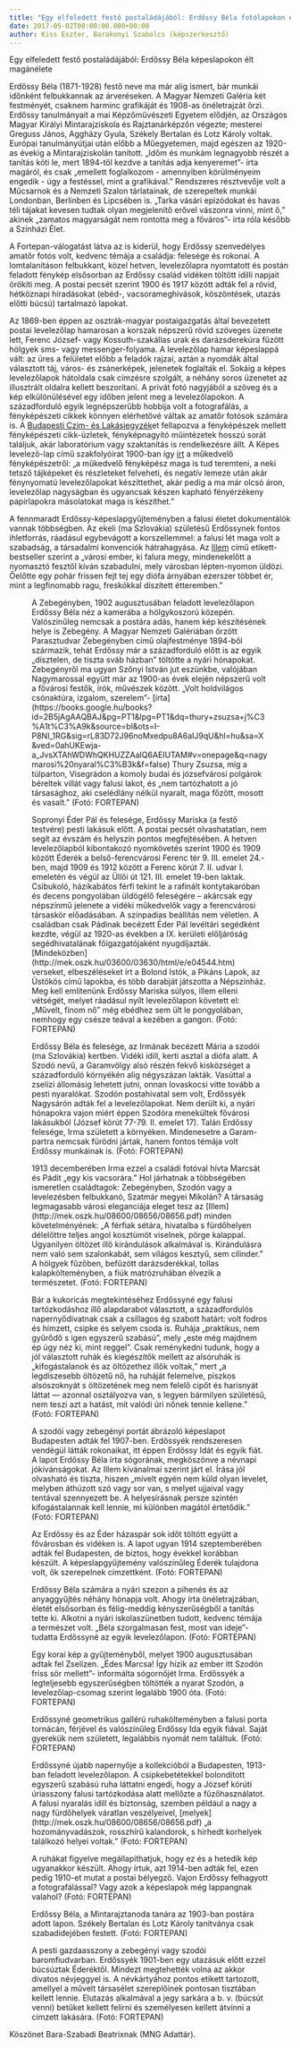 ```yaml
---
title: "Egy elfeledett festő postaládájából: Erdőssy Béla fotólapokon élt magánélete"
date: 2017-05-02T00:00:00.000+00:00
author: Kiss Eszter, Barakonyi Szabolcs (képszerkesztő)
---
```


Egy elfeledett festő postaládájából: Erdőssy Béla képeslapokon élt magánélete

Erdőssy Béla (1871-1928) festő neve ma már alig ismert, bár munkái időnként felbukkannak az árveréseken. A Magyar Nemzeti Galéria két festményét, csaknem harminc grafikáját és 1908-as önéletrajzát őrzi. Erdőssy tanulmányait a mai Képzőművészeti Egyetem elődjén, az Országos Magyar Királyi Mintarajziskola és Rajztanárképzőn végezte; mesterei Greguss János, Aggházy Gyula, Székely Bertalan és Lotz Károly voltak. Európai tanulmányútjai után előbb a Műegyetemen, majd egészen az 1920-as évekig a Mintarajziskolán tanított. „Időm és munkám legnagyobb részét a tanítás köti le, mert 1894-től kezdve a tanítás adja kenyeremet”- írta magáról, és csak „emellett foglalkozom - amennyiben körülményeim engedik - úgy a festéssel, mint a grafikával.” Rendszeres résztvevője volt a Műcsarnok és a Nemzeti Szalon tárlatainak, de szerepeltek munkái Londonban, Berlinben és Lipcsében is. „Tarka vásári epizódokat és havas téli tájakat kevesen tudtak olyan megjelenítő erővel vászonra vinni, mint ő,” akinek „zamatos magyarságát nem rontotta meg a főváros”- írta róla később a Színházi Élet.

A Fortepan-válogatást látva az is kiderül, hogy Erdőssy szenvedélyes amatőr fotós volt, kedvenc témája a családja: felesége és rokonai. A lomtalanításon felbukkant, közel hetven, levelezőlapra nyomtatott és postán feladott fénykép elsősorban az Erdőssy család vidéken töltött idilli napjait örökíti meg. A postai pecsét szerint 1900 és 1917 között adták fel a rövid, hétköznapi híradásokat (ebéd-, vacsorameghívások, köszöntések, utazás előtti búcsú) tartalmazó lapokat.

Az 1869-ben éppen az osztrák-magyar postaigazgatás által bevezetett postai levelezőlap hamarosan a korszak népszerű rövid szöveges üzenete lett, Ferenc József- vagy Kossuth-szakállas urak és darázsderekúra fűzött hölgyek sms- vagy messenger-folyama. A levelezőlap hamar képeslappá vált: az üres a felületet előbb a feladók rajzai, aztán a nyomdák által választott táj, város- és zsánerképek, jelenetek foglalták el. Sokáig a képes levelezőlapok hátoldala csak címzésre szolgált, a néhány soros üzenetet az illusztrált oldalra kellett beszorítani. A privát fotó nagyjából a szöveg és a kép elkülönülésével egy időben jelent meg a levelezőlapokon. A századforduló egyik legnépszerűbb hobbija volt a fotografálás, a fényképészeti cikkek könnyen elérhetővé váltak az amatőr fotósok számára is. A [Budapesti Czim- és Lakásjegyzék](https://library.hungaricana.hu/hu/collection/fszek_budapesti_czim_es_lakasjegyzek/)et fellapozva a fényképészek mellett fényképészeti cikk-üzletek, fényképnagyító műintézetek hosszú sorát találjuk, akár laboratórium vagy szaktanítás is rendelkezésre állt. A Képes levelező-lap című szakfolyóirat 1900-ban így [írt](https://meselokepeslapok.wordpress.com/szakirodalom-2/fenykepes-lapok/) a műkedvelő fényképészetről: „a műkedvelő fényképész maga is tud teremteni, a neki tetsző tájképeket és részleteket felveheti, és negatív lemeze után akár fénynyomatú levelezőlapokat készíttethet, akár pedig a ma már olcsó áron, levelezőlap nagyságban és ugyancsak készen kapható fényérzékeny papírlapokra másolatokat maga is készíthet.”

A fennmaradt Erdőssy-képeslapgyűjteményben a falusi életet dokumentálók vannak többségben. Az ekeli (ma Szlovákia) születésű Erdőssynek fontos ihletforrás, ráadásul egybevágott a korszellemmel: a falusi lét maga volt a szabadság, a társadalmi konvenciók hátrahagyása. Az [Illem](http://epa.oszk.hu/00000/00003/00033/borbiro.html) című etikett-bestseller szerint a „városi ember, ki falura megy, mindenekelőtt a nyomasztó fesztől kíván szabadulni, mely városban lépten-nyomon üldözi. Őelőtte egy pohár frissen fejt tej egy diófa árnyában ezerszer többet ér, mint a legfinomabb ragu, freskókkal díszített étteremben.”

<figure>
<img src="/images/16330789_ec915283982c90c0345e932556bab5bc_wm.jpg" alt="" />
<figcaption>A Zebegényben, 1902 augusztusában feladott levelezőlapon Erdőssy Béla néz a kamerába a hölgykoszorú közepén. Valószínűleg nemcsak a postára adás, hanem kép készítésének helye is Zebegény. A Magyar Nemzeti Galériában őrzött Parasztudvar Zebegényben című olajfestménye 1894-ből származik, tehát Erdőssy már a századforduló előtt is az egyik „dísztelen, de tiszta sváb házban” töltötte a nyári hónapokat. Zebegényről ma ugyan Szőnyi István jut eszünkbe, valójában Nagymarossal együtt már az 1900-as évek elején népszerű volt a fővárosi festők, írók, művészek között. „Volt holdvilágos csónaktúra, izgalom, szerelem”- [írta](https://books.google.hu/books?id=2B5jAgAAQBAJ&pg=PT1&lpg=PT1&dq=thury+zsuzsa+j%C3%A1t%C3%A9k&source=bl&ots=I-P8NI_1RG&sig=rL83D72J96noMxedpu8A6aIJ9qU&hl=hu&sa=X&ved=0ahUKEwja-a_JvsXTAhWDWhQKHUZZAaIQ6AEIUTAM#v=onepage&q=nagymarosi%20nyaral%C3%B3k&f=false) Thury Zsuzsa, míg a túlparton, Visegrádon a komoly budai és józsefvárosi polgárok béreltek villát vagy falusi lakot, és „nem tartózhatott a jó társasághoz, aki cselédlány nélkül nyaralt, maga főzött, mosott és vasalt.” (Fotó: FORTEPAN)</figcaption>
</figure>

<figure>
<img src="/images/16330787_88efa5e5cbd4a6147b21373558f17051_wm.jpg" alt="" />
<figcaption>Sopronyi Éder Pál és felesége, Erdőssy Mariska (a festő testvére) pesti lakásuk előtt. A postai pecsét olvashatatlan, nem segít az évszám és helyszín pontos megfejtésében. A hetven levelezőlapból kibontakozó nyomkövetés szerint 1900 és 1909 között Éderék a belső-ferencvárosi Ferenc tér 9. III. emelet 24.-ben, majd 1909 és 1912 között a Ferenc körút 7. II. udvar I. emeletén és végül az Üllői út 121. III. emelet 19-ben laktak. Csibukoló, házikabátos férfi tekint le a rafinált kontytakaróban és decens pongyolában üldögélő feleségére – akárcsak egy népszínmű jelenete a vidéki műkedvelők vagy a ferencvárosi társaskör előadásában. A színpadias beállítás nem véletlen. A családban csak Pádinak becézett Éder Pál levéltári segédként kezdte, végül az 1920-as években a IX. kerületi előljáróság segédhivatalának főigazgatójaként nyugdíjazták. [Mindeközben](http://mek.oszk.hu/03600/03630/html/e/e04544.htm) verseket, elbeszéléseket írt a Bolond Istók, a Pikáns Lapok, az Üstökös című lapokba, és több darabját játszotta a Népszínház. Meg kell említenünk Erdőssy Mariska súlyos, illem elleni vétségét, melyet ráadásul nyílt levelezőlapon követett el: „Művelt, finom nő” még ebédhez sem ült le pongyolában, nemhogy egy csésze teával a kezében a gangon. (Fotó: FORTEPAN)</figcaption>
</figure>

<figure>
<img src="/images/16330785_8734d42660085ccec88365088f73eacc_wm.jpg" alt="" />
<figcaption>Erdőssy Béla és felesége, az Irmának becézett Mária a szodói (ma Szlovákia) kertben. Vidéki idill, kerti asztal a diófa alatt. A Szodó nevű, a Garamvölgy alsó részén fekvő kisközséget a századforduló környékén alig négyszázan lakták. Vasúttal a zselízi állomásig lehetett jutni, onnan lovaskocsi vitte tovább a pesti nyaralókat. Szodón postahivatal sem volt, Erdőssyék Nagysárón adták fel a levelezőlapokat. Nem derült ki, a nyári hónapokra vajon miért éppen Szodóra menekültek fővárosi lakásukból (József körút 77-79. II. emelet 17). Talán Erdőssy felesége, Irma született a környéken. Mindenesetre a Garam-partra nemcsak fürödni jártak, hanem fontos témája volt Erdőssy munkáinak is. (Fotó: FORTEPAN)</figcaption>
</figure>

<figure>
<img src="/images/16330783_611f0af3951b7e3763a5db786f4061bc_wm.jpg" alt="" />
<figcaption>1913 decemberében Irma ezzel a családi fotóval hívta Marcsát és Pádit „egy kis vacsorára.” Hol járhatnak a többségében ismeretlen családtagok: Zebegényben, Szodón vagy a levelezésben felbukkanó, Szatmár megyei Mikolán? A társaság legmagasabb városi eleganciája eleget tesz az [Illem](http://mek.oszk.hu/08600/08656/08656.pdf) minden követelményének: „A férfiak sétára, hivatalba s fürdőhelyen délelőttre teljes angol kosztümöt viselnek, pörge kalappal. Ugyanilyen öltözet illő kirándulások alkalmával is. Kirándulásra nem való sem szalonkabát, sem világos kesztyű, sem cilinder.” A hölgyek fűzőben, befűzött darázsderékkal, tollas kalapkölteményben, a fiúk matrózruhában élvezik a természetet. (Fotó: FORTEPAN)</figcaption>
</figure>

<figure>
<img src="/images/16330781_1a6fc03a0b5b96160ace88af80efe972_wm.jpg" alt="" />
<figcaption>Bár a kukoricás megtekintéséhez Erdőssyné egy falusi tartózkodáshoz illő alapdarabot választott, a századfordulós napernyődivatnak csak a csillagos ég szabott határt: volt fodros és hímzett, csipke és selyem csoda is. Ruhája „praktikus, nem gyűrődő s igen egyszerű szabású”, mely „este még majdnem ép úgy néz ki, mint reggel”. Csak reménykedni tudunk, hogy a jól választott ruhák és kiegészítők mellett az alsóruhák is „kifogástalanok és az öltözethez illők voltak,” mert „a legdíszesebb öltözetű nő, ha ruháját felemelve, piszkos alsószoknyát s öltözetének meg nem felelő cipőt és harisnyát láttat — azonnal osztályozva van, s legyen bármilyen születésű, nem teszi azt a hatást, mit valódi úri nőnek tennie kellene.” (Fotó: FORTEPAN)</figcaption>
</figure>

<figure>
<img src="/images/16330779_d80b6b59e3eb9852359fbc5afe39c153_wm.jpg" alt="" />
<figcaption>A szodói vagy zebegényi portát ábrázoló képeslapot Budapesten adták fel 1907-ben. Erdőssyék rendszeresen vendégül látták rokonaikat, itt éppen Erdőssy Idát és egyik fiát. A lapot Erdőssy Béla írta sógorának, megköszönve a névnapi jókívánságokat. Az Illem kívánalmai szerint járt el. Írása jól olvasható és tiszta, hiszen „mívelt egyén nem küld olyan levelet, melyben áthúzott szó vagy sor van, s melyet ujjaival vagy tentával szennyezett be. A helyesírásnak persze szintén kifogástalannak kell lennie, mi különben magától értetődik.” (Fotó: FORTEPAN)</figcaption>
</figure>

<figure>
<img src="/images/16330777_4d96e1a420e7635ad83b91f5280da66e_wm.jpg" alt="" />
<figcaption>Az Erdőssy és az Éder házaspár sok időt töltött együtt a fővárosban és vidéken is. A lapot ugyan 1914 szeptemberében adták fel Budapesten, de biztos, hogy évekkel korábban készült. A képeslapgyűjtemény valószínűleg Éderék tulajdona volt, ők szerepelnek címzettként. (Fotó: FORTEPAN)</figcaption>
</figure>

<figure>
<img src="/images/16330773_5bd013f4d56ee86e01366eee966f6803_wm.jpg" alt="" />
<figcaption>Erdőssy Béla számára a nyári szezon a pihenés és az anyaggyűjtés néhány hónapja volt. Ahogy írta önéletrajzában, életét elsősorban és félig-meddig kényszerűségből a tanítás tette ki. Alkotni a nyári iskolaszünetben tudott, kedvenc témája a természet volt. „Béla szorgalmasan fest, most van ideje”- tudatta Erdőssyné az egyik levelezőlapon. (Fotó: FORTEPAN)</figcaption>
</figure>

<figure>
<img src="/images/16330771_650fb3b9841b773cf3417f3daf1682bf_wm.jpg" alt="" />
<figcaption>Egy korai kép a gyűjteményből, melyet 1900 augusztusában adtak fel Zselízen. „Édes Marcsa! Így hízik az ember itt Szodón friss sör mellett”- informálta sógornőjét Irma. Erdőssyék a legteljesebb egyszerűségben töltötték a nyarat Szodón, a levelezőlap-csomag szerint legalább 1900 óta. (Fotó: FORTEPAN)</figcaption>
</figure>

<figure>
<img src="/images/16330769_d00e99b56cac7c66af6d02245d0b2630_wm.jpg" alt="" />
<figcaption>Erdőssyné geometrikus gallérú ruhakölteményben a falusi porta tornácán, férjével és valószínűleg Erdőssy Ida egyik fiával. Saját gyerekük nem született, legalábbis nyomát nem találtuk. (Fotó: FORTEPAN)</figcaption>
</figure>

<figure>
<img src="/images/16330767_fc08725be52bd5e13bd254ad0e306e34_wm.jpg" alt="" />
<figcaption>Erdőssyné újabb napernyője a kollekcióból a Budapesten, 1913-ban feladott levelezőlapon. A csipkebetétekkel bolondított egyszerű szabású ruha láttatni engedi, hogy a József körúti úriasszony falusi tartózkodása alatt mellőzte a fűzőhasználatot. A falusi nyaralás idill és biztonság, szemben például a nagy a nagy fürdőhelyek váratlan veszélyeivel, [melyek](http://mek.oszk.hu/08600/08656/08656.pdf) „a hozományvadászok, rosszhírű kalandorok, s hírhedt korhelyek találkozó helyei voltak.” (Fotó: FORTEPAN)</figcaption>
</figure>

<figure>
<img src="/images/16330765_cf5aa3291449457953701e41a2cb004e_wm.jpg" alt="" />
<figcaption>A ruhákat figyelve megállapíthatjuk, hogy ez és a hetedik kép ugyanakkor készült. Ahogy írtuk, azt 1914-ben adták fel, ezen pedig 1910-et mutat a postai bélyegző. Vajon Erdőssy felhagyott a fotografálással? Vagy azok a képeslapok még lappangnak valahol? (Fotó: FORTEPAN)</figcaption>
</figure>

<figure>
<img src="/images/16330761_bff9ba9449ccbdc60903750b8167f1c7_wm.jpg" alt="" />
<figcaption>Erdőssy Béla, a Mintarajztanoda tanára az 1903-ban postára adott lapon. Székely Bertalan és Lotz Károly tanítványa csak szabadidejében festett. (Fotó: FORTEPAN)</figcaption>
</figure>

<figure>
<img src="/images/16330763_0225692232f7062337b118574ea13b11_wm.jpg" alt="" />
<figcaption>A pesti gazdaasszony a zebegényi vagy szodói baromfiudvarban. Erdőssyék 1901-ben egy utazásuk előtt ezzel búcsúztak Éderéktől. Mindezt megtehették volna az akkor divatos névjeggyel is. A névkártyához pontos etikett tartozott, amellyel a művelt társasélet szereplőinek pontosan tisztában kellett lennie. Elutazás alkalmával a jegy sarkára a b. v. (búcsút venni) betűket kellett felírni és személyesen kellett átvinni a címzett lakására. (Fotó: FORTEPAN)</figcaption>
</figure>

Köszönet Bara-Szabadi Beatrixnak (MNG Adattár).
